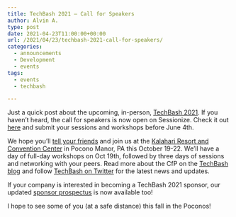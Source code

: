 ```yaml
---
title: TechBash 2021 – Call for Speakers
author: Alvin A.
type: post
date: 2021-04-23T11:00:00+00:00
url: /2021/04/23/techbash-2021-call-for-speakers/
categories:
  - announcements
  - Development
  - events
tags:
  - events
  - techbash

---
```

Just a quick post about the upcoming, in-person, [TechBash 2021][1]. If you haven&#8217;t heard, the call for speakers is now open on Sessionize. Check it out <a rel="noreferrer noopener" href="https://sessionize.com/techbash-2021/" target="_blank">here</a> and submit your sessions and workshops before June 4th.

We hope you&#8217;ll <a rel="noreferrer noopener" href="https://techbash.com/spread-the-word" target="_blank">tell your friends</a> and join us at the <a rel="noreferrer noopener" href="https://www.kalahariresorts.com/pennsylvania" target="_blank">Kalahari Resort and Convention Center</a> in Pocono Manor, PA this October 19-22. We&#8217;ll have a day of full-day workshops on Oct 19th, followed by three days of sessions and networking with your peers. Read more about the CfP on the <a rel="noreferrer noopener" href="https://techbash.com/blog/2021/04/02/call-for-speakers-for-techbash-2021-now-open" target="_blank">TechBash blog</a> and follow <a rel="noreferrer noopener" href="https://twitter.com/techbash" target="_blank">TechBash on Twitter</a> for the latest news and updates.

If your company is interested in becoming a TechBash 2021 sponsor, our updated <a rel="noreferrer noopener" href="https://techbash.com/#Sponsors" target="_blank">sponsor prospectus</a> is now available too!

I hope to see some of you (at a safe distance) this fall in the Poconos!

 [1]: https://techbash.com/